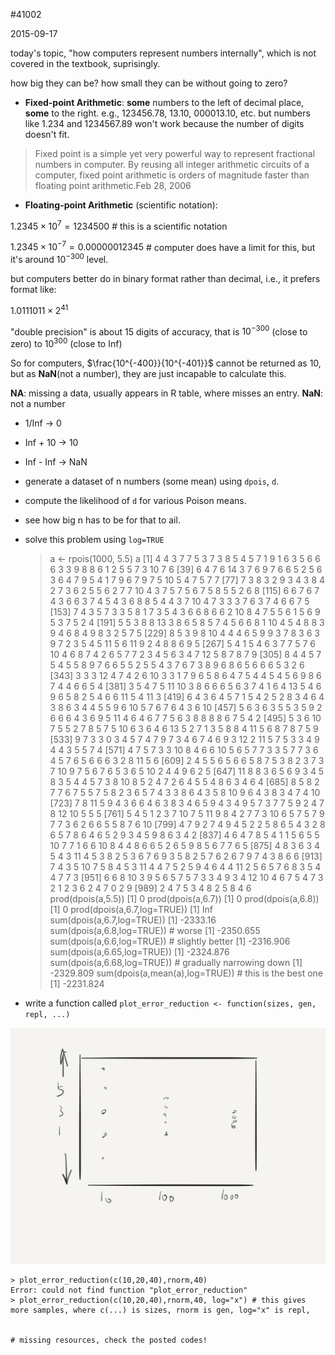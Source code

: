 #41002

2015-09-17

today's topic, "how computers represent numbers internally", which is not covered in the textbook, suprisingly.

how big they can be? how small they can be without going to zero?

- **Fixed-point Arithmetic**: **some** numbers to the left of decimal place, **some** to the right. e.g., 123456.78, 13.10, 000013.10, etc. but numbers like 1.234 and 1234567.89 won't work because the number of digits doesn't fit.

> Fixed point is a simple yet very powerful way to represent fractional numbers in computer. By reusing all integer arithmetic circuits of a computer, fixed point arithmetic is orders of magnitude faster than floating point arithmetic.Feb 28, 2006

- **Floating-point Arithmetic** (scientific notation):

$1.2345 \times 10^7 = 1234500$ # this is a scientific notation

$1.2345 \times 10^{-7} = 0.00000012345$ # computer does have a limit for this, but it's around $10^{-300}$ level.

but computers better do in binary format rather than decimal, i.e., it prefers format like:

$1.0111011 \times 2^{41}$

"double precision" is about 15 digits of accuracy, that is $10^{-300}$ (close to zero) to $10^{300}$ (close to Inf)

So for computers, $\frac{10^{-400}}{10^{-401}}$ cannot be returned as 10, but as **NaN**(not a number), they are just incapable to calculate this.

**NA**: missing a data, usually appears in R table, where misses an entry.
**NaN**: not a number

- 1/Inf -> 0
- Inf + 10 -> 10
- Inf - Inf -> NaN

- generate a dataset of n numbers (some mean) using `dpois`, `d`.
- compute the likelihood of `d` for various Poison means.
- see how big n has to be for that to ail.
- solve this problem using `log=TRUE`


	> a <- rpois(1000, 5.5)
	> a
	   [1]  4  4  3  7  7  5  3  7  3  8  5  4  5  7  1  9  1  6  3  5  6  6  6  3  3  9  8  8  6  1  2  5  5  7  3 10  7  6
	  [39]  6  4  7  6 14  3  7  6  9  7  6  6  5  2  5  6  3  6  4  7  9  5  4  1  7  9  6  7  9  7  5 10  5  4  7  5  7  7
	  [77]  7  3  8  3  2  9  3  4  3  8  4  2  7  3  6  2  5  5  6  2  7  7 10  4  3  7  5  7  5  6  7  5  8  5  5  2  6  8
	 [115]  6  6  7  6  7  4  3  6  6  3  7  4  5  4  3  6  8  8  5  4  4  3  7 10  4  7  3  3  3  7  6  3  7  4  6  6  7  5
	 [153]  7  4  3  5  7  3  3  5  8  1  7  3  5  4  3  6  6  8  6  6  2 10  8  4  7  5  5  6  1  5  6  9  5  3  7  5  2  4
	 [191]  5  5  3  8  8 13  3  8  6  5  8  5  7  4  5  6  6  8  1 10  4  5  4  8  8  3  9  4  6  8  4  9  8  3  2  5  7  5
	 [229]  8  5  3  9  8 10  4  4  4  6  5  9  9  3  7  8  3  6  3  9  7  2  3  5  4  5 11  5  6 11  9  2  4  8  8  6  9  5
	 [267]  5  4  1  5  4  6  3  7  7  5  7  6 10  4  6  8  7  4  2  6  5  7  7  2  3  4  5  6  3  4  7 12  5  8  7  8  7  9
	 [305]  8  4  4  5  7  5  4  5  5  8  9  7  6  6  5  5  2  5  5  4  3  7  6  7  3  8  9  6  8  6  5  6  6  6  5  3  2  6
	 [343]  3  3  3 12  4  7  4  2  6 10  3  3  1  7  9  6  5  8  6  4  7  5  4  4  5  4  5  6  9  8  6  7  4  4  6  6  5  4
	 [381]  3  5  4  7  5 11 10  3  8  6  6  6  5  6  3  7  4  1  6  4 13  5  4  6  9  6  5  8  2  5  4  6  6 11  5  4 11  3
	 [419]  6  4  3  6  4  5  7  1  5  4  2  5  2  8  3  4  6  4  3  8  6  3  4  4  5  5  9  6 10  5  7  6  7  6  4  3  6 10
	 [457]  5  6  3  6  3  5  5  3  5  9  2  6  6  6  4  3  6  9  5 11  4  6  4  6  7  7  5  6  3  8  8  8  8  6  7  5  4  2
	 [495]  5  3  6 10  7  5  5  2  7  8  5  7  5 10  6  3  6  4  6 13  5  2  7  1  3  5  8  8  4 11  5  6  8  7  8  7  5  9
	 [533]  9  7  3  3  0  3  4  5  7  4  7  9  7  3  4  6  7  4  6  9  3 12  2 11  5  7  5  3  3  4  9  4  4  3  5  5  7  4
	 [571]  4  7  5  7  3  3 10  8  4  6  6 10  5  6  5  7  7  3  3  5  7  7  3  6  4  5  7  6  5  6  6  6  3  2  8 11  5  6
	 [609]  2  4  5  5  6  5  6  6  5  8  7  5  3  8  2  3  7  3  7 10  9  7  5  6  7  6  5  3  6  5 10  2  4  4  9  6  2  5
	 [647] 11  8  8  3  6  5  6  9  3  4  5  8  3  5  4  4  5  7  3  8 10  8  5  2  4  7  2  6  4  5  5  4  8  6  3  4  6  4
	 [685]  8  5  8  2  7  7  6  7  5  5  7  5  8  2  3  6  5  7  4  3  3  8  6  4  3  5  8 10  9  6  4  3  8  3  4  7  4 10
	 [723]  7  8 11  5  9  4  3  6  6  4  6  3  8  3  4  6  5  9  4  3  4  9  5  7  3  7  7  5  9  2  4  7  8 12 10  5  5  5
	 [761]  5  4  5  1  2  3  7 10  7  5 11  9  8  4  2  7  7  3 10  6  5  7  5  7  9  7  7  3  6  2  6  6  5  5  8  7  6 10
	 [799]  4  7  9  2  7  4  9  4  5  2  2  5  8  6  5  4  3  2  8  6  5  7  8  6  4  6  5  2  9  3  4  5  9  8  6  3  4  2
	 [837]  4  6  4  7  8  5  4  1  1  5  6  5  5 10  7  7  1  6  6 10  8  4  4  8  6  6  5  2  6  5  9  8  5  6  7  7  6  5
	 [875]  4  8  3  6  3  4  5  4  3 11  4  5  3  8  2  5  3  6  7  6  9  3  5  8  2  5  7  6  2  6  7  9  7  4  3  8  6  6
	 [913]  7  4  3  5 10  7  5  8  4  5  3 11  4  4  7  5  2  5  9  4  6  4  4 11  2  5  6  5  7  6  8  3  5  4  4  7  7  3
	 [951]  6  6  8 10  3  9  5  6  5  7  5  7  3  3  4  9  3  4 12 10  4  6  7  5  4  7  3  2  1  2  3  6  2  4  7  0  2  9
	 [989]  2  4  7  5  3  4  8  2  5  8  4  6
	> prod(dpois(a,5.5))
	[1] 0
	> prod(dpois(a,6.7))
	[1] 0
	> prod(dpois(a,6.8))
	[1] 0
	> prod(dpois(a,6.7,log=TRUE))
	[1] Inf
	> sum(dpois(a,6.7,log=TRUE))
	[1] -2333.16
	> sum(dpois(a,6.8,log=TRUE)) # worse
	[1] -2350.655
	> sum(dpois(a,6.6,log=TRUE)) # slightly better
	[1] -2316.906
	> sum(dpois(a,6.65,log=TRUE)) 
	[1] -2324.876
	> sum(dpois(a,6.68,log=TRUE)) # gradually narrowing down
	[1] -2329.809
	> sum(dpois(a,mean(a),log=TRUE)) # this is the best one
	[1] -2231.824		


- write a function called `plot_error_reduction <- function(sizes, gen, repl, ...)`

![img](./9.png)

	> plot_error_reduction(c(10,20,40),rnorm,40)
	Error: could not find function "plot_error_reduction"
	> plot_error_reduction(c(10,20,40),rnorm,40, log="x") # this gives more samples, where c(...) is sizes, rnorm is gen, log="x" is repl, 


	# missing resources, check the posted codes!



